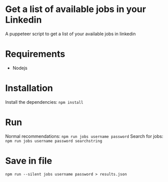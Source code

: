 # Get a list of available jobs in your Linkedin
A puppeteer script to get a list of your available jobs in linkedin

# Requirements
- Nodejs

# Installation
Install the dependencies:
```npm install```

# Run
Normal recommendations:
```npm run jobs username password```
Search for jobs:
```npm run jobs username password searchstring```

# Save in file
```npm run --silent jobs username password > results.json```